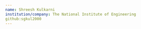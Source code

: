 ```yaml
---
name: Shreesh Kulkarni
institution/company: The National Institute of Engineering
github:sgkul2000
---
```

